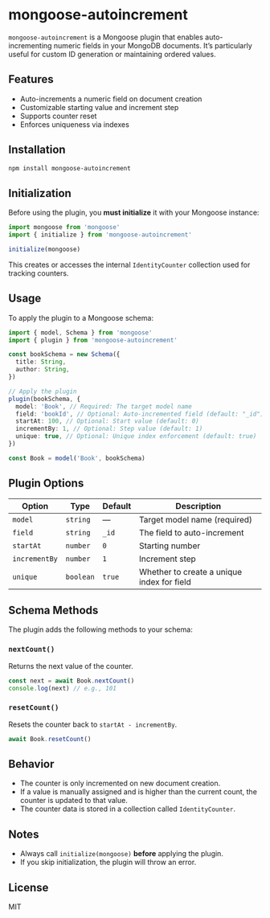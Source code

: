 # mongoose-autoincrement

`mongoose-autoincrement` is a Mongoose plugin that enables auto-incrementing numeric fields in your MongoDB documents. It’s particularly useful for custom ID generation or maintaining ordered values.

## Features

- Auto-increments a numeric field on document creation
- Customizable starting value and increment step
- Supports counter reset
- Enforces uniqueness via indexes

## Installation

```bash
npm install mongoose-autoincrement
```

## Initialization

Before using the plugin, you **must initialize** it with your Mongoose instance:

```ts
import mongoose from 'mongoose'
import { initialize } from 'mongoose-autoincrement'

initialize(mongoose)
```

This creates or accesses the internal `IdentityCounter` collection used for tracking counters.

## Usage

To apply the plugin to a Mongoose schema:

```ts
import { model, Schema } from 'mongoose'
import { plugin } from 'mongoose-autoincrement'

const bookSchema = new Schema({
  title: String,
  author: String,
})

// Apply the plugin
plugin(bookSchema, {
  model: 'Book', // Required: The target model name
  field: 'bookId', // Optional: Auto-incremented field (default: "_id")
  startAt: 100, // Optional: Start value (default: 0)
  incrementBy: 1, // Optional: Step value (default: 1)
  unique: true, // Optional: Unique index enforcement (default: true)
})

const Book = model('Book', bookSchema)
```

## Plugin Options

| Option        | Type      | Default | Description                                |
| ------------- | --------- | ------- | ------------------------------------------ |
| `model`       | `string`  | —       | Target model name (required)               |
| `field`       | `string`  | `_id`   | The field to auto-increment                |
| `startAt`     | `number`  | `0`     | Starting number                            |
| `incrementBy` | `number`  | `1`     | Increment step                             |
| `unique`      | `boolean` | `true`  | Whether to create a unique index for field |

## Schema Methods

The plugin adds the following methods to your schema:

### `nextCount()`

Returns the next value of the counter.

```ts
const next = await Book.nextCount()
console.log(next) // e.g., 101
```

### `resetCount()`

Resets the counter back to `startAt - incrementBy`.

```ts
await Book.resetCount()
```

## Behavior

- The counter is only incremented on new document creation.
- If a value is manually assigned and is higher than the current count, the counter is updated to that value.
- The counter data is stored in a collection called `IdentityCounter`.

## Notes

- Always call `initialize(mongoose)` **before** applying the plugin.
- If you skip initialization, the plugin will throw an error.

## License

MIT
